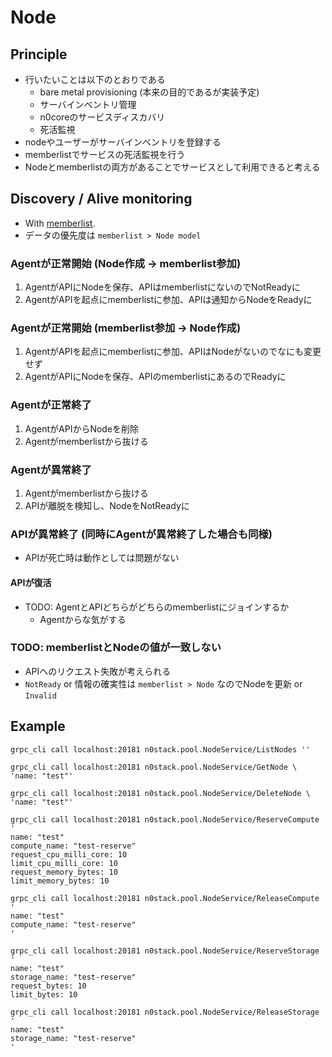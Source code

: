 # Node

## Principle

- 行いたいことは以下のとおりである
  - bare metal provisioning (本来の目的であるが実装予定)
  - サーバインベントリ管理
  - n0coreのサービスディスカバリ
  - 死活監視
- nodeやユーザーがサーバインベントリを登録する
- memberlistでサービスの死活監視を行う
- Nodeとmemberlistの両方があることでサービスとして利用できると考える

## Discovery / Alive monitoring

- With [memberlist](https://github.com/hashicorp/memberlist).
- データの優先度は `memberlist > Node model`

### Agentが正常開始 (Node作成 -> memberlist参加)

1. AgentがAPIにNodeを保存、APIはmemberlistにないのでNotReadyに
2. AgentがAPIを起点にmemberlistに参加、APIは通知からNodeをReadyに

### Agentが正常開始 (memberlist参加 -> Node作成)

1. AgentがAPIを起点にmemberlistに参加、APIはNodeがないのでなにも変更せず
2. AgentがAPIにNodeを保存、APIのmemberlistにあるのでReadyに

### Agentが正常終了

1. AgentがAPIからNodeを削除
2. Agentがmemberlistから抜ける

### Agentが異常終了

1. Agentがmemberlistから抜ける
2. APIが離脱を検知し、NodeをNotReadyに

### APIが異常終了 (同時にAgentが異常終了した場合も同様)

- APIが死亡時は動作としては問題がない

#### APIが復活

- TODO: AgentとAPIどちらがどちらのmemberlistにジョインするか
  - Agentからな気がする

### TODO: memberlistとNodeの値が一致しない

- APIへのリクエスト失敗が考えられる
- `NotReady` or 情報の確実性は `memberlist > Node` なのでNodeを更新 or `Invalid`

## Example

```
grpc_cli call localhost:20181 n0stack.pool.NodeService/ListNodes ''
```

```
grpc_cli call localhost:20181 n0stack.pool.NodeService/GetNode \
'name: "test"'
```

```
grpc_cli call localhost:20181 n0stack.pool.NodeService/DeleteNode \
'name: "test"'
```

```
grpc_cli call localhost:20181 n0stack.pool.NodeService/ReserveCompute '
name: "test"
compute_name: "test-reserve"
request_cpu_milli_core: 10
limit_cpu_milli_core: 10
request_memory_bytes: 10
limit_memory_bytes: 10
```

```
grpc_cli call localhost:20181 n0stack.pool.NodeService/ReleaseCompute '
name: "test"
compute_name: "test-reserve"
'
```

```
grpc_cli call localhost:20181 n0stack.pool.NodeService/ReserveStorage '
name: "test"
storage_name: "test-reserve"
request_bytes: 10
limit_bytes: 10
```

```
grpc_cli call localhost:20181 n0stack.pool.NodeService/ReleaseStorage '
name: "test" 
storage_name: "test-reserve" 
'
```

